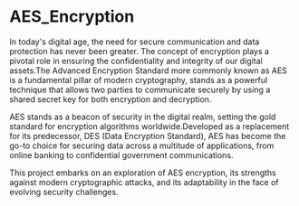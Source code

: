 # AES_Encryption

In today's digital age, the need for secure communication and data protection has never been greater. The concept of encryption plays a pivotal role in ensuring the confidentiality and integrity of our digital assets.The Advanced Encryption Standard more commonly known as AES is a fundamental pillar of modern cryptography, stands as a powerful technique that allows two parties to communicate securely by using a shared secret key for both encryption and decryption.

AES stands as a beacon of security in the digital realm, setting the gold standard for encryption algorithms worldwide.Developed as a replacement for its predecessor, DES (Data Encryption Standard), AES has become the go-to choice for securing data across a multitude of applications, from online banking to confidential government communications.

This project embarks on an exploration of AES encryption, its strengths against modern cryptographic attacks, and its adaptability in the face of evolving security challenges.
